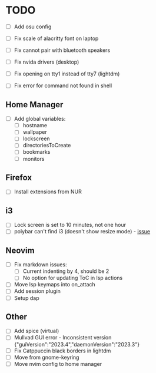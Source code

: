 # TODO

- [ ] Add osu config
- [ ] Fix scale of alacritty font on laptop
- [ ] Fix cannot pair with bluetooth speakers

- [ ] Fix nvida drivers (desktop)
- [ ] Fix opening on tty1 instead of tty7 (lightdm)
- [ ] Fix error for command not found in shell

## Home Manager

- [ ] Add global variables:
  - [ ] hostname
  - [ ] wallpaper
  - [ ] lockscreen
  - [ ] directoriesToCreate
  - [ ] bookmarks
  - [ ] monitors

## Firefox

- [ ] Install extensions from NUR

## i3

- [ ] Lock screen is set to 10 minutes, not one hour
- [ ] polybar can't find i3 (doesn't show resize mode) - [issue](https://github.com/nix-community/home-manager/issues/213)

## Neovim

- [ ] Fix markdown issues:
  - [ ] Current indenting by 4, should be 2
  - [ ] No option for updating ToC in lsp actions
- [ ] Move lsp keymaps into on_attach
- [ ] Add session plugin
- [ ] Setup dap

## Other

- [ ] Add spice (virtual)
- [ ] Mullvad GUI error - Inconsistent version {"guiVersion":"2023.4","daemonVersion":"2023.3"}
- [ ] Fix Catppuccin black borders in lightdm
- [ ] Move from gnome-keyring
- [ ] Move nvim config to home manager
